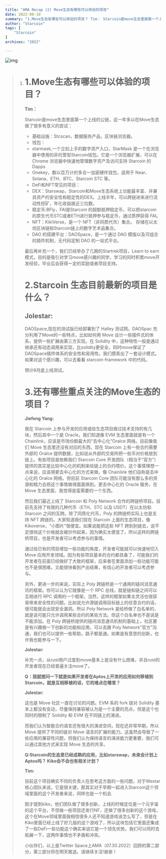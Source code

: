 ```yaml
---
title: "AMA Recap (2) Move生态有哪些可以体验的项目"
date: 2022-08-10
summary: "1.Move生态有哪些可以体验的项目？ Tim： Starcoin是move生态里面第一个上线的公链，这一年多以在Move生态做了很多有意义的尝试： 基础设施：Stcscan，数据服务产品，区块链浏览器。 钱包： starmask,一个立..."
author: "Starcoin"
tags: [
    "Starcoin"
]
archives: "2022"

---
```


![img](/images/hackathon/amar2.png)

> 1. # 1.Move生态有哪些可以体验的项目？
>
>    **Tim：**
>
>    Starcoin是move生态里面第一个上线的公链，这一年多以在Move生态做了很多有意义的尝试：
>
>    - 基础设施：Stcscan，数据服务产品，区块链浏览器。
>    - 钱包：
>    - starmask,一个立刻上手的数字资产入口，StarMask 是一个在浏览器中使用的非托管型Starcoin钱包。它是一个浏览器扩展，可以在Chrome 浏览器中快速地管理数字资产及访问支持 Starcoin 的 Dapps
>    - Onekey，数以百万计的多合一加密硬件钱包，适用于 Near、Solana、ETH、BTC、Starcoin STC 等。
>    - DeFi和NFT常见的项目：
>    - DEX：Starswap，Starcoin和Move生态系统上功能最丰富、并兼具资产的安全性和稳定性的DEX。上线半年，可以跨链进来进行流动性挖矿，年化收益接近三位数。
>    - 稳定币:BFly，FAI是Starcoin 的超额抵押稳定币，可以把starcoin的原生代币STC或者ETH进行抵押参与稳定币，通过质押获得 FAI。
>    - NFT：KikiVerse，是一个 NFT（非同质代币）集合。 存储在以太坊区块链和Starcoin链上的数字艺术品集合。
>    - DAO 的搭建平台：DAOSpace，是一个通过 DAO 模版以及可组合的插件机制，无代码定制 DAO 的一站式平台。
>
>    最后再补充一个，我们已经举办了几期的Startrek项目，Learn to earn模式，目的是吸引对学习move感兴趣的同学，学习的同时积累move开发经验，毕业后会获得一定的奖励或者项目支持。
>
>    # 2.Starcoin 生态目前最新的项目是什么？
>
>    ## Jolestar:
>
>    DAOSpace,现在的测试版已经部署到了 Halley 测试网。DAOSpac 充分利用了Move的一些特点，比如如何用 Move 设计一些插件式的体系，提供一些扩展由第三方实现。在 Solidity 中，这种特性一般是通过继承还有动态调用来实现，比solidity更安全，同时move保证了DAOSpace插件体系的安全性和易用性。我们摸索出了一套设计模式。如果对这个感兴趣，可以去看看 starcoin-framework 中的代码。
>
>    预计8月底上线测试。
>
>    # 3.还有哪些重点关注的Move生态的项目？
>
>    **Jiefeng Yang:**
>
>    我在 Starcoin 上参与开发的应用或给生态项目做过技术支持的有几块，然后其中一个是 Oracle。我们知道像 EVM 生态里面就是有一个 Chainlink，应该是市场份额最大的“去中心化”Oralce 网络。目前像我们 Move 生态里还没有对应的东西。现在 Starcoin 上有一些合约需要外部的 Oralce 提供数据，比如说从外部的交易所把一些币对价格放到链上。有些项目是依赖我们 Starcoin Core 开发团队（相当于“官方”）提供的其实是比较中心化的机制来给链上的合约喂价。这个事情理想一点来说，应该用更去中心化的方式来做。像 Chainlink 他们自称是去中心化的 Oralce 网络。但目前 Starcoin Core 团队可能没有那么多的资源和精力去把这个事情做得面面俱到。更去中心化的 Oracle 服务，在 Move 生态里面，我觉得是蛮需要的一个东西。
>
>    然后我们最近上线了 Starcoin 和 Poly Network 合作的跨链桥项目。目前先支持了有限的几种代币（ETH、STC 以及 USDT）在以太坊和 Starcoin 之间的互跨。除了同质化代币，Poly 的跨链桥实际上也是支持 NFT 跨链的。大家知道我们现在 Starcoin 上面的生态项目，像 Kikoverse，“小图片”很便宜。如果说能把这些 NFT 跨到别链去，说不定很快这个价格就会被炒作起来，因为确实太便宜了。所以这样的跨链桥项目，也是开发者可以考虑参与的事情。
>
>    通过给已有的项目增加一些功能的角度，开发者可能就可以快速地切入 Move 应用开发领域。因为有些项目基本的合约都具备了，可能我们的开发者在前面已经做好了大致的框架，后来者在里面添加一些功能可能也不是很困难，又能很快看到产出结果，有信心的开发者可以考虑参与。
>
>    另外，更进一步的来说，实际上 Poly 跨链桥是一个通用的链间消息通讯的框架。你可以认为它就像是一个 RPC 总线，就是链和链之间可以互相进行 RPC 调用的一个框架。当然，这样的框架如果太灵活也很容易带来安全性的问题。比如说允许源链调用目标链上的任意合约的话，很可能就会出现安全漏洞。所以 Poly Network 是给桥做了白名单的，就是说可能只允许调用某些合约的某些方法。但这个白名单也不是说是不能添加。在 Poly 跨链桥提供的链间消息通讯机制的基础上，社区要是有兴趣做一下创新的功能和应用，可以去跟 Poly Network“官方”沟通，我们也可以提供一些帮助，路子都是通。如果是有意思的创新，也许我也能参与一下。
>
>    **Jolestar:**
>
>    补充一点，从rust用户过度到move基本上是没有什么困难，并且rust的开发者现在已经普遍关注move了。
>
>    **Q：我就想问一下就是如果开发者在Aptos上开发的应用如何移植到Starcoin，就是互相移植的话，它的难点在哪里？**
>
>    **Jolestar:**
>
>    这也是 Move 社区一直在讨论的问题。EVM 系的 fork 链对 Solidity 基本上都没有变动，尽量保持兼容被认为是一个主要的亮点，但是这个也同时的限制了 Solidity 和 EVM 在不同链上的演进。
>
>    而我们认为智能合约语言还有很大的演进空间，现在还非常早期，所以 Move 提供了不同的链对 Move 语言的扩展的能力。这虽然会导致了一些应用的兼容性问题，但我们认为保持语言的演进能力更重要，我们可以通过其他方式来实现 Move 生态的共享。
>
>    **Q:Starcoin的生态里已经成熟的应用，比如starswap，未来会计划上Aptos吗？ Kiko会不会也有相关计划？**
>
>    **Tim:**
>
>    目前这个项目确实不同的负责人在思考这方面的一些问题，对于Westar核心团队来说，它是很关键，那其实对于早期一起进入Starcoin这个领域里面的这个开发者来说，同样也是一个机会.
>
>    刚才提到kiko，他们团队做了很多创新，上线的时候定位是一个元宇宙的这个平台，不但做一些项目还发行NF，还做了很多创新的这个游戏，这个在Move领域里面我相信很多人还不知道游戏该怎么写了，但是在Kiko里面已经上线了好几版的这个游戏了，所以这块包括它里面还集成了一些DeFi一些功能这个确实来说它是一个领先优势。我们可以同时去拓展一下，这两件事情也不矛盾和冲突。
>
>    小伙伴们，以上是Twitter Space上AMA（07.30.2022）回顾的第二部分，第三部分将在明天推送。请继续关注!谢谢！